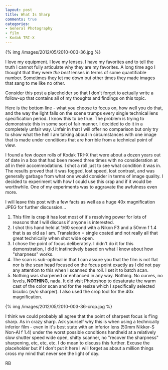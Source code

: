 ```yaml
---
layout: post
title: What Is Sharp
comments: true
categories:
- General Photography
- film
- Kodak TRI-X
---
```

{% img  /images/2012/05/2010-003-36.jpg %}

I love my equipment. I love my lenses. I have my favorites and to tell the truth I cannot fully articulate why they are my favorites. A long time ago I thought that they were *the best* lenses in terms of some quantifiable number. Sometimes they let me down but other times they made images that sang to me like no other.

Consider this post a placeholder so that I don't forget to actually write a follow-up that contains all of my thoughts and findings on this topic. 

<!--more-->

Here is the bottom line - what you choose to focus on, how well you do that, and the way the light falls on the scene trumps every single technical lens specification period. I know this to be true. The problem is trying to demonstrate this in some sort of fair manner. I decided to do it in a completely unfair way. Unfair in that I will offer no comparison but only try to show what the hell I am talking about in circumstances with one image that is made under conditions that are horrible from a technical point of view.

I found a few dozen rolls of Kodak TRI-X that were about a dozen years out of date in a box that had been moved three times with no consideration at all in their accommodations. I shot a roll just to see what condition it was in. The results proved that it was fogged, lost speed, lost contrast, and was generally garbage from what one would consider in terms of image quality. I decided to experiment with how I could use this crap and if it would be worthwhile. One of my experiments was to aggravate the awfulness even more.

I will leave this post with a few facts as well as a huge 40x magnification JPEG for further discussion…

1. This film is crap it has lost most of it's resolving power for lots of reasons that I will discuss if anyone is interested. 
2. I shot this hand held at 1/60 second with a Nikon F3 and a 50mm f 1.4 that is as old as I am. Translation = single coated and not really all that great technically when shot wide open.
3. I chose the point of focus deliberately. I didn't do it for this demonstration, I did it instinctively based on what I know about how "sharpness" works.
4. The scan is sub-optimal in that I can assure you that the film is not flat nor is the scan head focused on the focus point exactly as I did not pay any attention to this when I scanned the roll. I set it to batch scan.
5. Nothing was sharpened or enhanced in any way. Nothing. No curves, no levels, **NOTHING**, nada. It did visit Photoshop to desaturate the warm cast of the color scan and for the resize which I specifically selected bicubic (w/o sharper). I also used the crop tool for the 40x magnification.

{% img  /images/2012/05/2010-003-36-crop.jpg %}

I think we could probably all agree that the point of sharpest focus is f'ing sharp. As in crazy sharp. Ask yourself why this is when using a technically inferior film - even in it's best state with an inferior lens (50mm Nikkor-S Non-AI f 1.4) under the worst possible conditions handheld at a relatively slow shutter speed wide open, shitty scanner, no "recover the sharpness" sharpening, etc, etc, etc. I do mean to discuss this further. Excuse the placeholder but if I don't put it here I will forget as about a million things cross my mind that never see the light of day.

RB